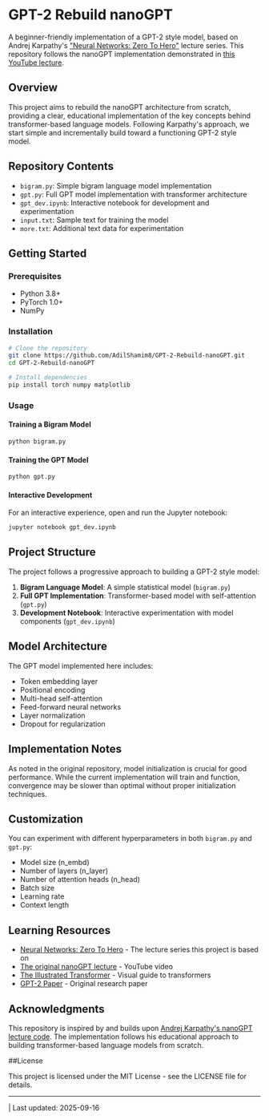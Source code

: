 # GPT-2 Rebuild nanoGPT

A beginner-friendly implementation of a GPT-2 style model, based on Andrej Karpathy's ["Neural Networks: Zero To Hero"](https://karpathy.ai/zero-to-hero.html) lecture series. This repository follows the nanoGPT implementation demonstrated in [this YouTube lecture](https://youtu.be/kCc8FmEb1nY?feature=shared).

## Overview

This project aims to rebuild the nanoGPT architecture from scratch, providing a clear, educational implementation of the key concepts behind transformer-based language models. Following Karpathy's approach, we start simple and incrementally build toward a functioning GPT-2 style model.

## Repository Contents

- `bigram.py`: Simple bigram language model implementation
- `gpt.py`: Full GPT model implementation with transformer architecture
- `gpt_dev.ipynb`: Interactive notebook for development and experimentation
- `input.txt`: Sample text for training the model
- `more.txt`: Additional text data for experimentation

## Getting Started

### Prerequisites

- Python 3.8+
- PyTorch 1.0+
- NumPy

### Installation

```bash
# Clone the repository
git clone https://github.com/AdilShamim8/GPT-2-Rebuild-nanoGPT.git
cd GPT-2-Rebuild-nanoGPT

# Install dependencies
pip install torch numpy matplotlib
```

### Usage

#### Training a Bigram Model

```bash
python bigram.py
```

#### Training the GPT Model

```bash
python gpt.py
```

#### Interactive Development

For an interactive experience, open and run the Jupyter notebook:

```bash
jupyter notebook gpt_dev.ipynb
```

## Project Structure

The project follows a progressive approach to building a GPT-2 style model:

1. **Bigram Language Model**: A simple statistical model (`bigram.py`)
2. **Full GPT Implementation**: Transformer-based model with self-attention (`gpt.py`)
3. **Development Notebook**: Interactive experimentation with model components (`gpt_dev.ipynb`)

## Model Architecture

The GPT model implemented here includes:

- Token embedding layer
- Positional encoding
- Multi-head self-attention
- Feed-forward neural networks
- Layer normalization
- Dropout for regularization

## Implementation Notes

As noted in the original repository, model initialization is crucial for good performance. While the current implementation will train and function, convergence may be slower than optimal without proper initialization techniques.

## Customization

You can experiment with different hyperparameters in both `bigram.py` and `gpt.py`:

- Model size (n_embd)
- Number of layers (n_layer)
- Number of attention heads (n_head)
- Batch size
- Learning rate
- Context length

## Learning Resources

- [Neural Networks: Zero To Hero](https://karpathy.ai/zero-to-hero.html) - The lecture series this project is based on
- [The original nanoGPT lecture](https://youtu.be/kCc8FmEb1nY?feature=shared) - YouTube video
- [The Illustrated Transformer](http://jalammar.github.io/illustrated-transformer/) - Visual guide to transformers
- [GPT-2 Paper](https://d4mucfpksywv.cloudfront.net/better-language-models/language_models_are_unsupervised_multitask_learners.pdf) - Original research paper

## Acknowledgments

This repository is inspired by and builds upon [Andrej Karpathy's nanoGPT lecture code](https://github.com/karpathy/ng-video-lecture). The implementation follows his educational approach to building transformer-based language models from scratch.

##License

This project is licensed under the MIT License - see the LICENSE file for details.

---
| Last updated: 2025-09-16
